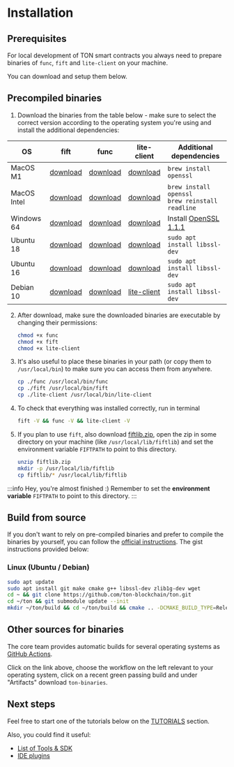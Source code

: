 # Installation

## Prerequisites

For local development of TON smart contracts you always need to prepare binaries of `func`, `fift` and `lite-client` on your machine.

You can download and setup them below.

## Precompiled binaries

1. Download the binaries from the table below - make sure to select the correct version according to the operating system you're using and install the additional dependencies:

| OS                     | fift | func                                                                                           | lite-client | Additional dependencies |
|------------------------|------|------------------------------------------------------------------------------------------------|-------------|-------|
| MacOS M1               | [download](https://github.com/ton-defi-org/ton-binaries/releases/download/macos-m1/fift) | [download](https://github.com/ton-defi-org/ton-binaries/releases/download/macos-m1/func)       | [download](https://github.com/ton-defi-org/ton-binaries/releases/download/macos-m1/lite-client) | `brew install openssl` |
| MacOS Intel            | [download](https://github.com/ton-defi-org/ton-binaries/releases/download/macos-intel/fift) | [download](https://github.com/ton-defi-org/ton-binaries/releases/download/macos-intel/func)    | [download](https://github.com/ton-defi-org/ton-binaries/releases/download/macos-intel/lite-client) | `brew install openssl`<br/>`brew reinstall readline` |
| Windows 64             | [download](https://github.com/ton-defi-org/ton-binaries/releases/download/windows-64/fift.exe) | [download](https://github.com/ton-defi-org/ton-binaries/releases/download/windows-64/func.exe) | [download](https://github.com/ton-defi-org/ton-binaries/releases/download/windows-64/lite-client.exe) | Install [OpenSSL 1.1.1](https://slproweb.com/download/Win64OpenSSL_Light-1_1_1q.msi) |
| Ubuntu 18              | [download](https://github.com/ton-defi-org/ton-binaries/releases/download/ubuntu-18/fift) | [download](https://github.com/ton-defi-org/ton-binaries/releases/download/ubuntu-18/func)      | [download](https://github.com/ton-defi-org/ton-binaries/releases/download/ubuntu-18/lite-client) | `sudo apt install libssl-dev` |
| Ubuntu 16              | [download](https://github.com/ton-defi-org/ton-binaries/releases/download/ubuntu-16/fift) | [download](https://github.com/ton-defi-org/ton-binaries/releases/download/ubuntu-16/func)      | [download](https://github.com/ton-defi-org/ton-binaries/releases/download/ubuntu-16/lite-client) | `sudo apt install libssl-dev` |
| Debian 10 | [download](https://github.com/ton-defi-org/ton-binaries/releases/download/debian-10/fift) | [download](https://github.com/ton-defi-org/ton-binaries/releases/download/debian-10/func)      | [lite-client](https://github.com/ton-defi-org/ton-binaries/releases/download/debian-10/lite-client) | `sudo apt install libssl-dev` |

2. After download, make sure the downloaded binaries are executable by changing their permissions:
   ```bash
   chmod +x func
   chmod +x fift
   chmod +x lite-client
   ```
   
3. It's also useful to place these binaries in your path (or copy them to `/usr/local/bin`) to make sure you can access them from anywhere.
   ```bash
   cp ./func /usr/local/bin/func
   cp ./fift /usr/local/bin/fift
   cp ./lite-client /usr/local/bin/lite-client
   ```

4. To check that everything was installed correctly, run in terminal
   ```bash
   fift -V && func -V && lite-client -V
   ```

5. If you plan to use `fift`, also download [fiftlib.zip](https://github.com/ton-defi-org/ton-binaries/releases/download/fiftlib/fiftlib.zip), open the zip in some directory on your machine (like `/usr/local/lib/fiftlib`) and set the environment variable `FIFTPATH` to point to this directory.
   ```bash
   unzip fiftlib.zip
   mkdir -p /usr/local/lib/fiftlib
   cp fiftlib/* /usr/local/lib/fiftlib
   ```

:::info Hey, you're almost finished :)
Remember to set the **environment variable** `FIFTPATH` to point to this directory.
:::

## Build from source

If you don't want to rely on pre-compiled binaries and prefer to compile the binaries by yourself, you can follow the [official instructions](https://ton.org/#/compile). The gist instructions provided below:

### Linux (Ubuntu / Debian)

```bash
sudo apt update
sudo apt install git make cmake g++ libssl-dev zlib1g-dev wget
cd ~ && git clone https://github.com/ton-blockchain/ton.git
cd ~/ton && git submodule update --init
mkdir ~/ton/build && cd ~/ton/build && cmake .. -DCMAKE_BUILD_TYPE=Release && make -j 4
```
## Other sources for binaries

The core team provides automatic builds for several operating systems as [GitHub Actions](https://github.com/ton-blockchain/ton/actions).

Click on the link above, choose the workflow on the left relevant to your operating system, click on a recent green passing build and under "Artifacts" download `ton-binaries`.

## Next steps

Feel free to start one of the tutorials below on the [TUTORIALS](/develop/tutorials) section.

Also, you could find it useful:
* [List of Tools & SDK](/develop/tools)
* [IDE plugins](/develop/tools/ide-plugins)